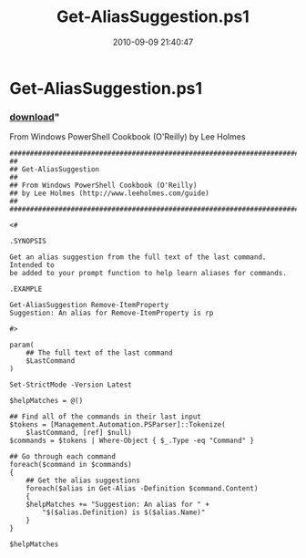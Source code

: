 ﻿---
pid:            2146
parent:         0
children:       
poster:         Lee Holmes
title:          Get-AliasSuggestion.ps1
date:           2010-09-09 21:40:47
format:         posh
---

# Get-AliasSuggestion.ps1

### [download](2146.ps1)"

From Windows PowerShell Cookbook (O'Reilly) by Lee Holmes

```posh
##############################################################################
##
## Get-AliasSuggestion
##
## From Windows PowerShell Cookbook (O'Reilly)
## by Lee Holmes (http://www.leeholmes.com/guide)
##
##############################################################################

<#

.SYNOPSIS

Get an alias suggestion from the full text of the last command. Intended to
be added to your prompt function to help learn aliases for commands.

.EXAMPLE

Get-AliasSuggestion Remove-ItemProperty
Suggestion: An alias for Remove-ItemProperty is rp

#>

param(
    ## The full text of the last command
    $LastCommand
)

Set-StrictMode -Version Latest

$helpMatches = @()

## Find all of the commands in their last input
$tokens = [Management.Automation.PSParser]::Tokenize(
    $lastCommand, [ref] $null)
$commands = $tokens | Where-Object { $_.Type -eq "Command" }

## Go through each command
foreach($command in $commands)
{
    ## Get the alias suggestions
    foreach($alias in Get-Alias -Definition $command.Content)
    {
    $helpMatches += "Suggestion: An alias for " +
        "$($alias.Definition) is $($alias.Name)"
    }
}

$helpMatches
```
